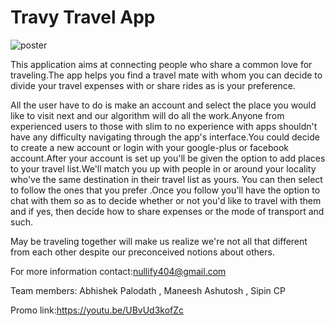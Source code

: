 # Travy Travel App

![poster](https://raw.githubusercontent.com/Nullify404/Travy/master/travyposter.jpg)

This application aims at connecting people who share a common love for traveling.The app helps you find a travel mate with whom you can decide to divide your travel expenses with or share rides as is your preference.

All the user have to do is make an account and select the place you would like to visit next and our algorithm will do all the work.Anyone from experienced users to those with slim to no experience with apps shouldn't have any difficulty navigating through the app's interface.You could decide to create a new account or login with your google-plus or facebook account.After your account is set up you'll be given the option to add places to your travel list.We'll match you up with people in or around your locality who've the same destination in their travel list as yours. You can then select to follow the ones that you prefer .Once you follow you'll have the option to chat with them so as to decide whether or not you'd like to travel with them and if yes, then decide how to share expenses or the mode of transport and such.

May be traveling together will make us realize we're not all that different from each other despite our preconceived notions about others.

For more information contact:nullify404@gmail.com

Team members: Abhishek Palodath , Maneesh Ashutosh , Sipin CP

Promo link:https://youtu.be/UBvUd3kofZc
